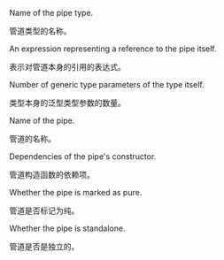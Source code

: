 Name of the pipe type.

管道类型的名称。

An expression representing a reference to the pipe itself.

表示对管道本身的引用的表达式。

Number of generic type parameters of the type itself.

类型本身的泛型类型参数的数量。

Name of the pipe.

管道的名称。

Dependencies of the pipe's constructor.

管道构造函数的依赖项。

Whether the pipe is marked as pure.

管道是否标记为纯。

Whether the pipe is standalone.

管道是否是独立的。